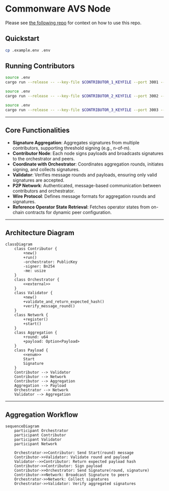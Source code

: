 
# Commonware AVS Node

Please see [the following repo](https://github.com/BreadchainCoop/commonware-avs-router.git) for context on how to use this repo. 

## Quickstart
```sh
cp .example.env .env 
```

## Running Contributors
```bash
source .env
cargo run --release -- --key-file $CONTRIBUTOR_1_KEYFILE --port 3001 --orchestrator orchestrator.json 

source .env
cargo run --release -- --key-file $CONTRIBUTOR_2_KEYFILE --port 3002 --orchestrator orchestrator.json 

source .env
cargo run --release -- --key-file $CONTRIBUTOR_3_KEYFILE --port 3003 --orchestrator orchestrator.json 
```

---

## Core Functionalities

- **Signature Aggregation**: Aggregates signatures from multiple contributors, supporting threshold signing (e.g., n-of-m).
- **Contributor Node**: Each node signs payloads and broadcasts signatures to the orchestrator and peers.
- **Coordinate with Orchestrator**: Coordinates aggregation rounds, initiates signing, and collects signatures.
- **Validator**: Verifies message rounds and payloads, ensuring only valid signatures are accepted.
- **P2P Network**: Authenticated, message-based communication between contributors and orchestrator.
- **Wire Protocol**: Defines message formats for aggregation rounds and signatures.
- **Reference Operator State Retrieval**: Fetches operator states from on-chain contracts for dynamic peer configuration.

---

## Architecture Diagram

```mermaid
classDiagram
    class Contributor {
        +new()
        +run()
        -orchestrator: PublicKey
        -signer: Bn254
        -me: usize
    }
    class Orchestrator {
        <<external>>
    }
    class Validator {
        +new()
        +validate_and_return_expected_hash()
        +verify_message_round()
    }
    class Network {
        +register()
        +start()
    }
    class Aggregation {
        +round: u64
        +payload: Option<Payload>
    }
    class Payload {
        <<enum>>
        Start
        Signature
    }
    Contributor --> Validator
    Contributor --> Network
    Contributor --> Aggregation
    Aggregation --> Payload
    Orchestrator --> Network
    Validator --> Aggregation
```

---

## Aggregation Workflow

```mermaid
sequenceDiagram
    participant Orchestrator
    participant Contributor
    participant Validator
    participant Network

    Orchestrator->>Contributor: Send Start(round) message
    Contributor->>Validator: Validate round and payload
    Validator-->>Contributor: Return expected payload hash
    Contributor->>Contributor: Sign payload
    Contributor->>Orchestrator: Send Signature(round, signature)
    Contributor->>Network: Broadcast Signature to peers
    Orchestrator->>Network: Collect signatures
    Orchestrator->>Validator: Verify aggregated signatures
```
